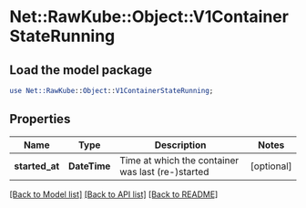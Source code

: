 # Net::RawKube::Object::V1ContainerStateRunning

## Load the model package
```perl
use Net::RawKube::Object::V1ContainerStateRunning;
```

## Properties
Name | Type | Description | Notes
------------ | ------------- | ------------- | -------------
**started_at** | **DateTime** | Time at which the container was last (re-)started | [optional] 

[[Back to Model list]](../README.md#documentation-for-models) [[Back to API list]](../README.md#documentation-for-api-endpoints) [[Back to README]](../README.md)


